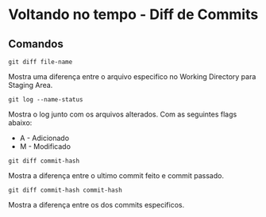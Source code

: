 # Voltando no tempo - Diff de Commits

## Comandos
```git diff file-name```

Mostra uma diferença entre o arquivo especifico no Working Directory para Staging Area.

```git log --name-status```

Mostra o log junto com os arquivos alterados. Com as seguintes flags abaixo:

- A - Adicionado
- M - Modificado

```git diff commit-hash```

Mostra a diferença entre o ultimo commit feito e commit passado.


```git diff commit-hash commit-hash```

Mostra a diferença entre os dos commits especificos.

